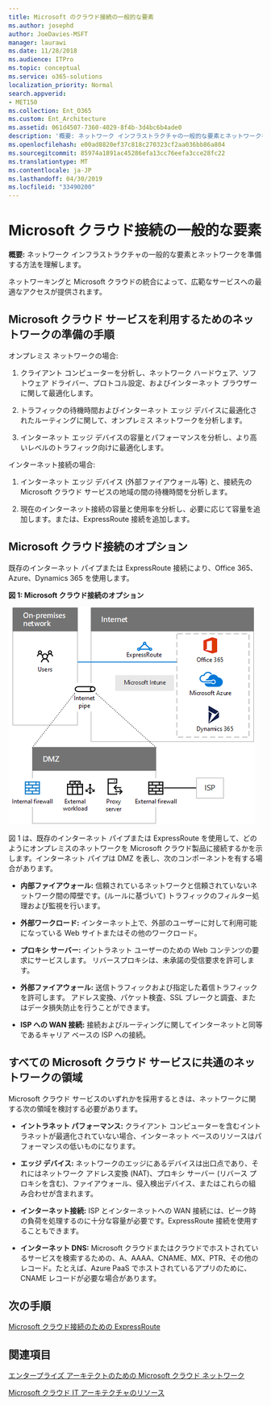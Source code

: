 ```yaml
---
title: Microsoft のクラウド接続の一般的な要素
ms.author: josephd
author: JoeDavies-MSFT
manager: laurawi
ms.date: 11/28/2018
ms.audience: ITPro
ms.topic: conceptual
ms.service: o365-solutions
localization_priority: Normal
search.appverid:
- MET150
ms.collection: Ent_O365
ms.custom: Ent_Architecture
ms.assetid: 061d4507-7360-4029-8f4b-3d4bc6b4ade0
description: '概要: ネットワーク インフラストラクチャの一般的な要素とネットワークを準備する方法を理解します。'
ms.openlocfilehash: e00ad8820ef37c818c270323cf2aa036bb86a804
ms.sourcegitcommit: 85974a1891ac45286efa13cc76eefa3cce28fc22
ms.translationtype: MT
ms.contentlocale: ja-JP
ms.lasthandoff: 04/30/2019
ms.locfileid: "33490200"
---
```

# <a name="common-elements-of-microsoft-cloud-connectivity"></a>Microsoft クラウド接続の一般的な要素

 **概要:** ネットワーク インフラストラクチャの一般的な要素とネットワークを準備する方法を理解します。
  
ネットワーキングと Microsoft クラウドの統合によって、広範なサービスへの最適なアクセスが提供されます。
  
## <a name="steps-to-prepare-your-network-for-microsoft-cloud-services"></a>Microsoft クラウド サービスを利用するためのネットワークの準備の手順
<a name="steps"> </a>

オンプレミス ネットワークの場合:
  
1. クライアント コンピューターを分析し、ネットワーク ハードウェア、ソフトウェア ドライバー、プロトコル設定、およびインターネット ブラウザーに関して最適化します。
    
2. トラフィックの待機時間およびインターネット エッジ デバイスに最適化されたルーティングに関して、オンプレミス ネットワークを分析します。
    
3. インターネット エッジ デバイスの容量とパフォーマンスを分析し、より高いレベルのトラフィック向けに最適化します。
    
インターネット接続の場合:
  
1. インターネット エッジ デバイス (外部ファイアウォール等) と、接続先の Microsoft クラウド サービスの地域の間の待機時間を分析します。
    
2. 現在のインターネット接続の容量と使用率を分析し、必要に応じて容量を追加します。または、ExpressRoute 接続を追加します。
    
## <a name="microsoft-cloud-connectivity-options"></a>Microsoft クラウド接続のオプション
<a name="steps"> </a>

既存のインターネット パイプまたは ExpressRoute 接続により、Office 365、Azure、Dynamics 365 を使用します。
  
**図 1: Microsoft クラウド接続のオプション**

![図 1:Microsoft クラウド接続のオプション](media/Network-Poster/CommonElements.png)

  
図 1 は、既存のインターネット パイプまたは ExpressRoute を使用して、どのようにオンプレミスのネットワークを Microsoft クラウド製品に接続するかを示します。インターネット パイプは DMZ を表し、次のコンポーネントを有する場合があります。
  
- **内部ファイアウォール:** 信頼されているネットワークと信頼されていないネットワーク間の障壁です。(ルールに基づいて) トラフィックのフィルター処理および監視を行います。
    
- **外部ワークロード:** インターネット上で、外部のユーザーに対して利用可能になっている Web サイトまたはその他のワークロード。
    
- **プロキシ サーバー:** イントラネット ユーザーのための Web コンテンツの要求にサービスします。 リバースプロキシは、未承諾の受信要求を許可します。
    
- **外部ファイアウォール:** 送信トラフィックおよび指定した着信トラフィックを許可します。 アドレス変換、パケット検査、SSL ブレークと調査、またはデータ損失防止を行うことができます。
    
- **ISP への WAN 接続:** 接続およびルーティングに関してインターネットと同等であるキャリア ベースの ISP への接続。
    
## <a name="areas-of-networking-common-to-all-microsoft-cloud-services"></a>すべての Microsoft クラウド サービスに共通のネットワークの領域
<a name="steps"> </a>

Microsoft クラウド サービスのいずれかを採用するときは、ネットワークに関する次の領域を検討する必要があります。
  
- **イントラネット パフォーマンス:** クライアント コンピューターを含むイントラネットが最適化されていない場合、インターネット ベースのリソースはパフォーマンスの低いものになります。
    
- **エッジ デバイス:** ネットワークのエッジにあるデバイスは出口点であり、それにはネットワーク アドレス変換 (NAT)、プロキシ サーバー (リバース プロキシを含む)、ファイアウォール、侵入検出デバイス、またはこれらの組み合わせが含まれます。
    
- **インターネット接続:** ISP とインターネットへの WAN 接続には、ピーク時の負荷を処理するのに十分な容量が必要です。ExpressRoute 接続を使用することもできます。
    
- **インターネット DNS:** Microsoft クラウドまたはクラウドでホストされているサービスを検索するための、A、AAAA、CNAME、MX、PTR、その他のレコード。たとえば、Azure PaaS でホストされているアプリのために、CNAME レコードが必要な場合があります。
    

## <a name="next-step"></a>次の手順

[Microsoft クラウド接続のための ExpressRoute](expressroute-for-microsoft-cloud-connectivity.md)

## <a name="see-also"></a>関連項目

<a name="steps"> </a>

[エンタープライズ アーキテクトのための Microsoft クラウド ネットワーク](microsoft-cloud-networking-for-enterprise-architects.md)
  
[Microsoft クラウド IT アーキテクチャのリソース](microsoft-cloud-it-architecture-resources.md)


